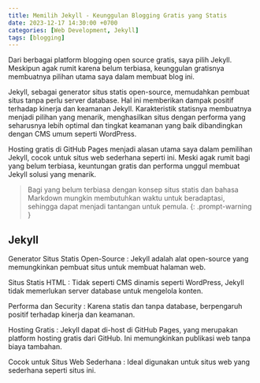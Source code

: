 ```yaml
---
title: Memilih Jekyll - Keunggulan Blogging Gratis yang Statis
date: 2023-12-17 14:30:00 +0700
categories: [Web Development, Jekyll]
tags: [blogging]
---
```


Dari berbagai platform blogging open source gratis, saya pilih Jekyll. Meskipun agak rumit karena belum terbiasa, keunggulan gratisnya membuatnya pilihan utama saya dalam membuat blog ini.

Jekyll, sebagai generator situs statis open-source, memudahkan pembuat situs tanpa perlu server database. Hal ini memberikan dampak positif terhadap kinerja dan keamanan Jekyll. Karakteristik statisnya membuatnya menjadi pilihan yang menarik, menghasilkan situs dengan performa yang seharusnya lebih optimal dan tingkat keamanan yang baik dibandingkan dengan CMS umum seperti WordPress.

Hosting gratis di GitHub Pages menjadi alasan utama saya dalam pemilihan Jekyll, cocok untuk situs web sederhana seperti ini. Meski agak rumit bagi yang belum terbiasa, keuntungan gratis dan performa unggul membuat Jekyll solusi yang menarik.

> Bagi yang belum terbiasa dengan konsep situs statis dan bahasa Markdown mungkin membutuhkan waktu untuk beradaptasi, sehingga dapat menjadi tantangan untuk pemula.
{: .prompt-warning }

## Jekyll

Generator Situs Statis Open-Source
: Jekyll adalah alat open-source yang memungkinkan pembuat situs untuk membuat halaman web.

Situs Statis HTML
: Tidak seperti CMS dinamis seperti WordPress, Jekyll tidak memerlukan server database untuk mengelola konten.

Performa dan Security
: Karena statis dan tanpa database, berpengaruh positif terhadap kinerja dan keamanan.

Hosting Gratis
: Jekyll dapat di-host di GitHub Pages, yang merupakan platform hosting gratis dari GitHub. Ini memungkinkan publikasi web tanpa biaya tambahan.

Cocok untuk Situs Web Sederhana
: Ideal digunakan untuk situs web yang sederhana seperti situs ini.
